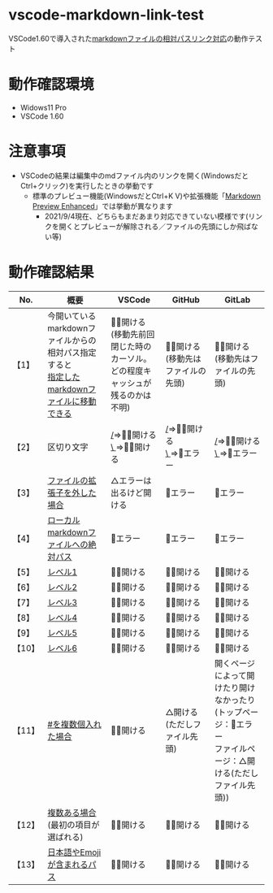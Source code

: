 # vscode-markdown-link-test
VSCode1.60で導入された[markdownファイルの相対パスリンク対応](https://code.visualstudio.com/updates/v1_60?WT.mc_id=devcloud-00000-cxa#_links-between-markdown-cells)の動作テスト

# 動作確認環境
- Widows11 Pro
- VSCode 1.60

# 注意事項
- VSCodeの結果は編集中のmdファイル内のリンクを開く(WindowsだとCtrl+クリック)を実行したときの挙動です
    - 標準のプレビュー機能(WindowsだとCtrl+K V)や拡張機能「[Markdown Preview Enhanced](https://shd101wyy.github.io/markdown-preview-enhanced/#/)」では挙動が異なります
        - 2021/9/4現在、どちらもまだあまり対応できていない模様です(リンクを開くとプレビューが解除される／ファイルの先頭にしか飛ばない等)

# 動作確認結果

| No.    | 概要                                                                                                                          | VSCode                                                                             | GitHub                                                                          | GitLab                                                                                                               |
| ------ | ----------------------------------------------------------------------------------------------------------------------------- | ---------------------------------------------------------------------------------- | ------------------------------------------------------------------------------- | -------------------------------------------------------------------------------------------------------------------- |
| 【1】  | 今開いているmarkdownファイルからの<br/>相対パス指定すると<br/>[指定したmarkdownファイルに移動できる](SubDirectory/SubFile.md) | 🙆‍♂️開ける<br/>(移動先前回閉じた時のカーソル。<br>どの程度キャッシュが残るのかは不明) | 🙆‍♂️開ける(移動先はファイルの先頭)                                                 | 🙆‍♂️開ける(移動先はファイルの先頭)                                                                                      |
| 【2】  | 区切り文字                                                                                                                    | [/](SubDirectory/SubFile.md)⇒🙆‍♂️開ける<br/>[\\ ](SubDirectory\SubFile.md)⇒🙆‍♂️開ける    | [/](SubDirectory/SubFile.md)⇒🙆‍♂️開ける<br/>[\\ ](SubDirectory\SubFile.md)⇒🙅エラー | [/](SubDirectory/SubFile.md)⇒🙆‍♂️開ける<br/>[\\ ](SubDirectory\SubFile.md)⇒🙅エラー                                      |
| 【3】  | [ファイルの拡張子を外した場合](SubDirectory/SubFile)                                                                          | △エラーは出るけど開ける                                                            | 🙅エラー                                                                         | 🙅エラー                                                                                                              |
| 【4】  | [ローカルmarkdownファイルへの絶対パス](C:/Users/repos/vscode-markdown-link-test/SubDirectory/SubFile.md)                      | 🙅エラー                                                                            | 🙅エラー                                                                         | 🙅エラー                                                                                                              |
| 【5】  | [レベル1](SubDirectory/SubFile.md#レベル1)                                                                                    | 🙆‍♂️開ける                                                                            | 🙆‍♂️開ける                                                                         | 🙆‍♂️開ける                                                                                                              |
| 【6】  | [レベル2](SubDirectory/SubFile.md#レベル2)                                                                                    | 🙆‍♂️開ける                                                                            | 🙆‍♂️開ける                                                                         | 🙆‍♂️開ける                                                                                                              |
| 【7】  | [レベル3](SubDirectory/SubFile.md#レベル3)                                                                                    | 🙆‍♂️開ける                                                                            | 🙆‍♂️開ける                                                                         | 🙆‍♂️開ける                                                                                                              |
| 【8】  | [レベル4](SubDirectory/SubFile.md#レベル4)                                                                                    | 🙆‍♂️開ける                                                                            | 🙆‍♂️開ける                                                                         | 🙆‍♂️開ける                                                                                                              |
| 【9】  | [レベル5](SubDirectory/SubFile.md#レベル5)                                                                                    | 🙆‍♂️開ける                                                                            | 🙆‍♂️開ける                                                                         | 🙆‍♂️開ける                                                                                                              |
| 【10】 | [レベル6](SubDirectory/SubFile.md#レベル6)                                                                                    | 🙆‍♂️開ける                                                                            | 🙆‍♂️開ける                                                                         | 🙆‍♂️開ける                                                                                                              |
| 【11】 | [#を複数個入れた場合](SubDirectory/SubFile.md###シャープを複数個入れた場合)                                                   | 🙆‍♂️開ける                                                                            | △開ける(ただしファイル先頭)                                                     | 開くページによって開けたり開けなかったり<br/>(トップページ：🙅エラー<br/>ファイルページ：△開ける(ただしファイル先頭)) |
| 【12】 | [複数ある場合](SubDirectory/SubFile.md#同じ名前の項目)<br/>(最初の項目が選ばれる)                                             | 🙆‍♂️開ける                                                                            | 🙆‍♂️開ける                                                                         | 🙆‍♂️開ける                                                                                                              |
| 【13】 | [日本語やEmojiが含まれるパス](サブディレクトリ/😀.md#🥴)                                                                        | 🙆‍♂️開ける                                                                            | 🙆‍♂️開ける                                                                         | 🙆‍♂️開ける                                                                                                              |
